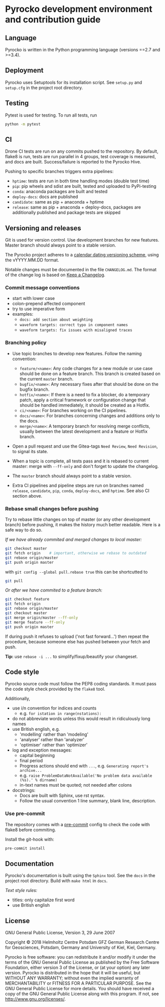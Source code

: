 # Pyrocko development environment and contribution guide

## Language

Pyrocko is written in the Python programming language (versions ==2.7 and >=3.4).

## Deployment

Pyrocko uses Setuptools for its installation script. See `setup.py` and
`setup.cfg` in the project root directory.

## Testing

Pytest is used for testing. To run all tests, run

```sh
python -m pytest
```

## CI

Drone CI tests are run on any commits pushed to the repository. By default,
flake8 is run, tests are run parallel in 4 groups, test coverage is measured,
and docs are built. Success/failure is reported to the Pyrocko Hive.

Pushing to specific branches triggers extra pipelines:

* `hptime`: tests are run in both time handling modes (double test time)
* `pip`: pip wheels and sdist are built, tested and uploaded to
  PyPi-testing
* `conda`: anaconda packages are built and tested
* `deploy-docs`: docs are published
* `candidate`: same as pip + anaconda + hptime
* `release`: same as pip + anaconda + deploy-docs, packages are additionally
  published and package tests are skipped

## Versioning and releases

Git is used for version control. Use development branches for new features.
Master branch should always point to a stable version.

The Pyrocko project  adheres to a [calendar dating versioning scheme](https://calver.org/#scheme), using the vYYYY.MM.DD format.

Notable changes must be documented in the file `CHANGELOG.md`. The format of
the change log is based on [Keep a
Changelog](https://keepachangelog.com/en/1.0.0/).

### Commit message conventions

* start with lower case
* colon-prepend affected component
* try to use imperative form
* examples:
  - `docs: add section about weighting`
  - `waveform targets: correct typo in component names`
  - `waveform targets: fix issues with misaligned traces`

### Branching policy

* Use topic branches to develop new features. Follow the naming convention:
  - `feature/<name>`:
    Any code changes for a new module or use case should be done on a
    feature branch. This branch is created based on the current `master` branch.
  - `bugfix/<name>`:
    Any necessary fixes after that should be done on the bugfix branch.
  - `hotfix/<name>`:
    If there is a need to fix a blocker, do a temporary patch, apply a critical
    framework or configuration change that should be handled immediately,
    it should be created as a Hotfix.
  - `ci/<name>`:
    For branches working on the CI pipelines.
  - `docs/<name>`:
    For branches concerning changes and additions only to the docs.
  - `merge/<name>`:
    A temporary branch for resolving merge conflicts, usually between the
    latest development and a feature or Hotfix branch.

* Open a pull request and use the Gitea-tags `Need Review`, `Need Revision`, to
  signal its state.
* When a topic is complete, all tests pass and it is rebased to current master:
  merge with `--ff-only` and don't forget to update the changelog.
* The `master` branch should always point to a stable version.
* Extra CI pipelines and pipeline steps are run on branches named `release`,
  `candidate`, `pip`, `conda`, `deploy-docs`, and `hptime`. See also CI
  section above.

### Rebase small changes before pushing

Try to rebase little changes on top of master (or any other development branch)
before pushing, it makes the history much better readable. Here is a safe way
to do so.

*If we have already commited and merged changes to local master:*

```sh
git checkout master
git fetch origin    # important, otherwise we rebase to outdated
git rebase origin/master
git push origin master
```

with `git config --global pull.rebase true` this can be shortcutted to

```sh
git pull
```

*Or after we have commited to a feature branch:*

```sh
git checkout feature
git fetch origin
git rebase origin/master
git checkout master
git merge origin/master --ff-only
git merge feature --ff-only
git push origin master
```

If during push it refuses to upload ('not fast forward...') then repeat the
procedure, because someone else has pushed between your fetch and push.

**Tip:** use `rebase -i ...` to simplify/fixup/beautify your changeset.

## Code style

Pyrocko source code must follow the PEP8 coding standards. It must pass the
code style check provided by the `flake8` tool.

Additionally,

* use i/n convention for indices and counts
  - e.g. `for istation in range(nstations):`
* do not abbreviate words unless this would result in ridiculously long names
* use British english, e.g.
  - 'modelling' rather than 'modeling'
  - 'analyser' rather than 'analyzer'
  - 'optimiser' rather than 'optimizer'
* log and exception messages:
  - capital beginning
  - final period
  - Progress actions should end with `...`, e.g. `Generating report's archive...`
  - e.g. `raise ProblemDataNotAvailable('No problem data available (%s).' % dirname)`
  - in-text names must be quoted; not needed after colons
* docstrings:
  - Docs are built with Sphinx, use rst syntax.
  - Follow the usual convention 1 line summary, blank line, description.

### Use pre-commit

The repository comes with a [pre-commit](https://pre-commit.com/) config to
check the code with flake8 before commiting.

Install the git-hook with:
```sh
pre-commit install
```

## Documentation

Pyrocko's documentation is built using the `Sphinx` tool. See the `docs`
in the project root directory. Build with `make html` in `docs`.

*Text style rules:*

* titles: only capitalize first word
* use British english

## License

GNU General Public License, Version 3, 29 June 2007

Copyright © 2018 Helmholtz Centre Potsdam GFZ German Research Centre for
Geosciences, Potsdam, Germany and University of Kiel, Kiel, Germany.

Pyrocko is free software: you can redistribute it and/or modify it under the
terms of the GNU General Public License as published by the Free Software
Foundation, either version 3 of the License, or (at your option) any later
version. Pyrocko is distributed in the hope that it will be useful, but WITHOUT
ANY WARRANTY; without even the implied warranty of MERCHANTABILITY or FITNESS
FOR A PARTICULAR PURPOSE.  See the GNU General Public License for more details.
You should have received a copy of the GNU General Public License along with
this program. If not, see <http://www.gnu.org/licenses/>.

